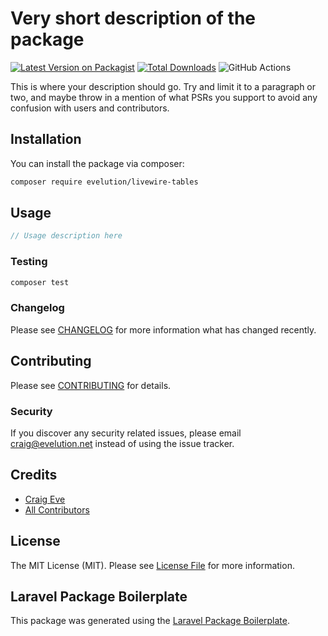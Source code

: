 # Very short description of the package

[![Latest Version on Packagist](https://img.shields.io/packagist/v/evelution/livewire-tables.svg?style=flat-square)](https://packagist.org/packages/evelution/livewire-tables)
[![Total Downloads](https://img.shields.io/packagist/dt/evelution/livewire-tables.svg?style=flat-square)](https://packagist.org/packages/evelution/livewire-tables)
![GitHub Actions](https://github.com/evelution/livewire-tables/actions/workflows/main.yml/badge.svg)

This is where your description should go. Try and limit it to a paragraph or two, and maybe throw in a mention of what PSRs you support to avoid any confusion with users and contributors.

## Installation

You can install the package via composer:

```bash
composer require evelution/livewire-tables
```

## Usage

```php
// Usage description here
```

### Testing

```bash
composer test
```

### Changelog

Please see [CHANGELOG](CHANGELOG.md) for more information what has changed recently.

## Contributing

Please see [CONTRIBUTING](CONTRIBUTING.md) for details.

### Security

If you discover any security related issues, please email craig@evelution.net instead of using the issue tracker.

## Credits

-   [Craig Eve](https://github.com/evelution)
-   [All Contributors](../../contributors)

## License

The MIT License (MIT). Please see [License File](LICENSE.md) for more information.

## Laravel Package Boilerplate

This package was generated using the [Laravel Package Boilerplate](https://laravelpackageboilerplate.com).
